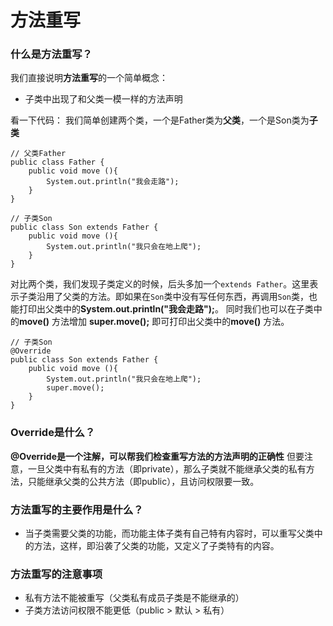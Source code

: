 # 方法重写

### 什么是方法重写？

我们直接说明**方法重写**的一个简单概念：
 - 子类中出现了和父类一模一样的方法声明

看一下代码：
我们简单创建两个类，一个是Father类为**父类**，一个是Son类为**子类**
```Java{.line-numbers}
// 父类Father
public class Father {
    public void move (){
        System.out.println("我会走路");
    }
}
```
```Java{.line-numbers}
// 子类Son
public class Son extends Father {
    public void move (){
        System.out.println("我只会在地上爬");
    }
}
```
对比两个类，我们发现子类定义的时候，后头多加一个`extends Father`。这里表示子类沿用了父类的方法。即如果在`Son`类中没有写任何东西，再调用`Son`类，也能打印出父类中的**System.out.println("我会走路");**。
同时我们也可以在子类中的**move()** 方法增加 **super.move();** 即可打印出父类中的**move()** 方法。
```Java{.line-numbers}
// 子类Son
@Override
public class Son extends Father {
    public void move (){
        System.out.println("我只会在地上爬");
        super.move();
    }
}
```

### Override是什么？
**@Override是一个注解，可以帮我们检查重写方法的方法声明的正确性** 
但要注意，一旦父类中有私有的方法（即private），那么子类就不能继承父类的私有方法，只能继承父类的公共方法（即public），且访问权限要一致。


### 方法重写的主要作用是什么？
- 当子类需要父类的功能，而功能主体子类有自己特有内容时，可以重写父类中的方法，这样，即沿袭了父类的功能，又定义了子类特有的内容。

### 方法重写的注意事项
- 私有方法不能被重写（父类私有成员子类是不能继承的）
- 子类方法访问权限不能更低（public > 默认 > 私有）